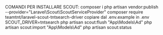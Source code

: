COMANDI PER INSTALLARE SCOUT:
composer i
php artisan vendor:publish --provider="Laravel\Scout\ScoutServiceProvider"
composer require teamtnt/laravel-scout-tntsearch-driver
copiare dal  .env.example  in .env SCOUT_DRIVER=tntsearch
php artisan scout:flush "App\Models\Ad"
php artisan scout:import "App\Models\Ad"
php artisan scout:status